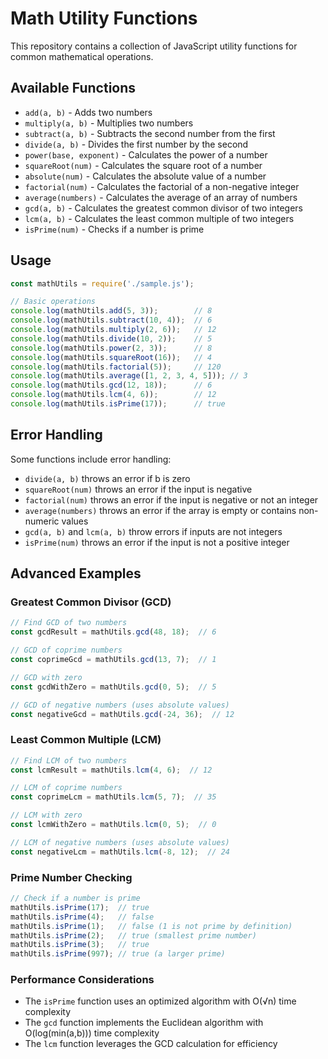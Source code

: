 # Math Utility Functions

This repository contains a collection of JavaScript utility functions for common mathematical operations.

## Available Functions

- `add(a, b)` - Adds two numbers
- `multiply(a, b)` - Multiplies two numbers
- `subtract(a, b)` - Subtracts the second number from the first
- `divide(a, b)` - Divides the first number by the second
- `power(base, exponent)` - Calculates the power of a number
- `squareRoot(num)` - Calculates the square root of a number
- `absolute(num)` - Calculates the absolute value of a number
- `factorial(num)` - Calculates the factorial of a non-negative integer
- `average(numbers)` - Calculates the average of an array of numbers
- `gcd(a, b)` - Calculates the greatest common divisor of two integers
- `lcm(a, b)` - Calculates the least common multiple of two integers
- `isPrime(num)` - Checks if a number is prime

## Usage

```javascript
const mathUtils = require('./sample.js');

// Basic operations
console.log(mathUtils.add(5, 3));        // 8
console.log(mathUtils.subtract(10, 4));  // 6
console.log(mathUtils.multiply(2, 6));   // 12
console.log(mathUtils.divide(10, 2));    // 5
console.log(mathUtils.power(2, 3));      // 8
console.log(mathUtils.squareRoot(16));   // 4
console.log(mathUtils.factorial(5));     // 120
console.log(mathUtils.average([1, 2, 3, 4, 5])); // 3
console.log(mathUtils.gcd(12, 18));      // 6
console.log(mathUtils.lcm(4, 6));        // 12
console.log(mathUtils.isPrime(17));      // true
```

## Error Handling

Some functions include error handling:

- `divide(a, b)` throws an error if b is zero
- `squareRoot(num)` throws an error if the input is negative
- `factorial(num)` throws an error if the input is negative or not an integer
- `average(numbers)` throws an error if the array is empty or contains non-numeric values
- `gcd(a, b)` and `lcm(a, b)` throw errors if inputs are not integers
- `isPrime(num)` throws an error if the input is not a positive integer

## Advanced Examples

### Greatest Common Divisor (GCD)
```javascript
// Find GCD of two numbers
const gcdResult = mathUtils.gcd(48, 18);  // 6

// GCD of coprime numbers
const coprimeGcd = mathUtils.gcd(13, 7);  // 1

// GCD with zero
const gcdWithZero = mathUtils.gcd(0, 5);  // 5

// GCD of negative numbers (uses absolute values)
const negativeGcd = mathUtils.gcd(-24, 36);  // 12
```

### Least Common Multiple (LCM)
```javascript
// Find LCM of two numbers
const lcmResult = mathUtils.lcm(4, 6);  // 12

// LCM of coprime numbers
const coprimeLcm = mathUtils.lcm(5, 7);  // 35

// LCM with zero
const lcmWithZero = mathUtils.lcm(0, 5);  // 0

// LCM of negative numbers (uses absolute values)
const negativeLcm = mathUtils.lcm(-8, 12);  // 24
```

### Prime Number Checking
```javascript
// Check if a number is prime
mathUtils.isPrime(17);  // true
mathUtils.isPrime(4);   // false
mathUtils.isPrime(1);   // false (1 is not prime by definition)
mathUtils.isPrime(2);   // true (smallest prime number)
mathUtils.isPrime(3);   // true
mathUtils.isPrime(997); // true (a larger prime)
```

### Performance Considerations

- The `isPrime` function uses an optimized algorithm with O(√n) time complexity
- The `gcd` function implements the Euclidean algorithm with O(log(min(a,b))) time complexity
- The `lcm` function leverages the GCD calculation for efficiency

